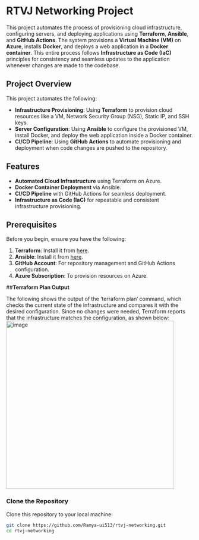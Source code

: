 # RTVJ Networking Project

This project automates the process of provisioning cloud infrastructure, configuring servers, and deploying applications using **Terraform**, **Ansible**, and **GitHub Actions**. The system provisions a **Virtual Machine (VM)** on **Azure**, installs **Docker**, and deploys a web application in a **Docker container**. This entire process follows **Infrastructure as Code (IaC)** principles for consistency and seamless updates to the application whenever changes are made to the codebase.

## Project Overview

This project automates the following:

- **Infrastructure Provisioning**: Using **Terraform** to provision cloud resources like a VM, Network Security Group (NSG), Static IP, and SSH keys.
- **Server Configuration**: Using **Ansible** to configure the provisioned VM, install Docker, and deploy the web application inside a Docker container.
- **CI/CD Pipeline**: Using **GitHub Actions** to automate provisioning and deployment when code changes are pushed to the repository.

## Features

- **Automated Cloud Infrastructure** using Terraform on Azure.
- **Docker Container Deployment** via Ansible.
- **CI/CD Pipeline** with GitHub Actions for seamless deployment.
- **Infrastructure as Code (IaC)** for repeatable and consistent infrastructure provisioning.

## Prerequisites

Before you begin, ensure you have the following:

1. **Terraform**: Install it from [here](https://www.terraform.io/downloads.html).
2. **Ansible**: Install it from [here](https://docs.ansible.com/ansible/latest/installation_guide/index.html).
3. **GitHub Account**: For repository management and GitHub Actions configuration.
4. **Azure Subscription**: To provision resources on Azure.

##**Terraform Plan Output**

The following shows the output of the ‘terraform plan‘ command, which checks the current state of
the infrastructure and compares it with the desired configuration. Since no changes were needed,
Terraform reports that the infrastructure matches the configuration, as shown below:
<img width="452" alt="image" src="https://github.com/user-attachments/assets/617e562c-5fe8-4b7d-9048-381759f435fb" />


### Clone the Repository

Clone this repository to your local machine:

```bash
git clone https://github.com/Ramya-ui513/rtvj-networking.git
cd rtvj-networking
